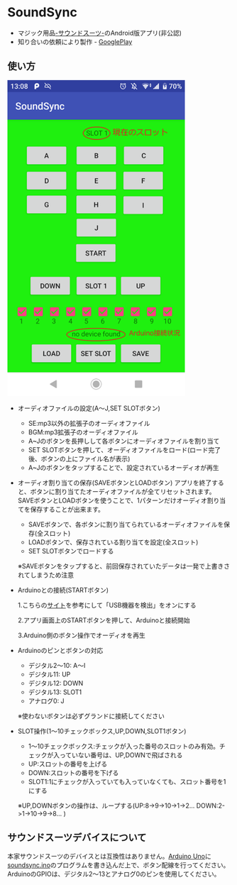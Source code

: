 # SoundSync
+ マジック用品[-サウンドスーツ-](https://soundsuit.com/)のAndroid版アプリ(非公認)
+ 知り合いの依頼により製作 - [GooglePlay](https://play.google.com/store/apps/details?id=com.test.kan.soundsync&hl=ja)

## 使い方
<img src="https://github.com/kan-fumihito/SoundSync/blob/master/screen.png" width=400px>

+ オーディオファイルの設定(A～J,SET SLOTボタン)
  - SE:mp3以外の拡張子のオーディオファイル
  - BGM:mp3拡張子のオーディオファイル
  - A~Jのボタンを長押しして各ボタンにオーディオファイルを割り当て
  - SET SLOTボタンを押して、オーディオファイルをロード(ロード完了後、ボタンの上にファイル名が表示)
  - A~Jのボタンをタップすることで、設定されているオーディオが再生


+ オーディオ割り当ての保存(SAVEボタンとLOADボタン)
アプリを終了すると、ボタンに割り当てたオーディオファイルが全てリセットされます。SAVEボタンとLOADボタンを使うことで、1パターンだけオーディオ割り当てを保存することが出来ます。
  - SAVEボタンで、各ボタンに割り当てられているオーディオファイルを保存(全スロット)
  - LOADボタンで、保存されている割り当てを設定(全スロット)
  - SET SLOTボタンでロードする
  
  ※SAVEボタンをタップすると、前回保存されていたデータは一発で上書きされてしまうため注意
  
  
+ Arduinoとの接続(STARTボタン)

  1.こちらの[サイト](https://ehbtj.com/info/serial-monitor-android-apps/)を参考にして「USB機器を検出」をオンにする
  
  2.アプリ画面上のSTARTボタンを押して、Arduinoと接続開始
  
  3.Arduino側のボタン操作でオーディオを再生

 
+ Arduinoのピンとボタンの対応
  - デジタル2～10: A～I
  - デジタル11: UP
  - デジタル12: DOWN
  - デジタル13: SLOT1
  - アナログ0: J
  
  ※使わないボタンは必ずグランドに接続してください
 
 
+ SLOT操作(1～10チェックボックス,UP,DOWN,SLOT1ボタン)
  - 1～10チェックボックス:チェックが入った番号のスロットのみ有効。チェックが入っていない番号は、UP,DOWNで飛ばされる
  - UP:スロットの番号を上げる
  - DOWN:スロットの番号を下げる
  - SLOT1:1にチェックが入っていても入っていなくても、スロット番号を1にする
  
  ※UP,DOWNボタンの操作は、ループする(UP:8->9->10->1->2... DOWN:2->1->10->9->8... )



## サウンドスーツデバイスについて
本家サウンドスーツのデバイスとは互換性はありません。[Arduino Uno](http://akizukidenshi.com/catalog/g/gM-07385/)に[soundsync.ino](https://github.com/kan-fumihito/SoundSync/blob/master/arduino/soundsync.ino)のプログラムを書き込んだ上で、ボタン配線を行ってください。
ArduinoのGPIOは、デジタル2～13とアナログ0のピンを使用してください。
